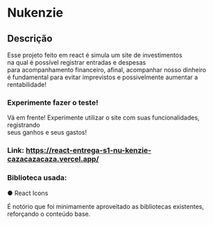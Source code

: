# Nukenzie

## Descrição

Esse projeto feito em react é simula um site de investimentos\
na qual é possível registrar entradas e despesas\
para acompanhamento financeiro, afinal, acompanhar nosso dinheiro\
é fundamental para evitar imprevistos e possivelmente aumentar a rentabilidade!

### Experimente fazer o teste!

Vá em frente! Experimente utilizar o site com suas funcionalidades, registrando\
seus ganhos e seus gastos!

### Link: https://react-entrega-s1-nu-kenzie-cazacazacaza.vercel.app/

### Biblioteca usada:

● React Icons

É notório que foi minimamente aproveitado as bibliotecas existentes, reforçando o conteúdo base.
